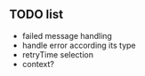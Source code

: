 ## TODO list

- failed message handling
- handle error according its type
- retryTime selection
- context?